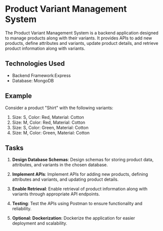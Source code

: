 # Product Variant Management System

The Product Variant Management System is a backend application designed to manage products along with their variants. It provides APIs to add new products, define attributes and variants, update product details, and retrieve product information along with variants.

## Technologies Used

- Backend Framework:Express
- Database: MongoDB

## Example

Consider a product "Shirt" with the following variants:

1. Size: S, Color: Red, Material: Cotton
2. Size: M, Color: Red, Material: Cotton
3. Size: S, Color: Green, Material: Cotton
4. Size: M, Color: Green, Material: Cotton

## Tasks

1. **Design Database Schemas**: Design schemas for storing product data, attributes, and variants in the chosen database.

2. **Implement APIs**: Implement APIs for adding new products, defining attributes and variants, and updating product details.

3. **Enable Retrieval**: Enable retrieval of product information along with variants through appropriate API endpoints.

4. **Testing**: Test the APIs using Postman  to ensure functionality and reliability.

5. **Optional: Dockerization**: Dockerize the application for easier deployment and scalability.
